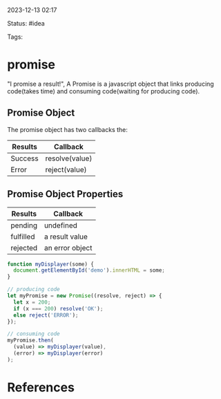 2023-12-13 02:17

Status: #idea

Tags:

# promise
"I promise a result!", A Promise is a javascript object that links producing code(takes time) and consuming code(waiting for producing code).


## Promise Object
The promise object has two callbacks the:

| Results | Callback|
| ---- | ---- |
| Success | resolve(value)|
| Error | reject(value)|

## Promise Object Properties

| Results | Callback| 
| ---- | ---- |
| pending | undefined|
| fulfilled | a result value|
| rejected | an error object|

``` js
function myDisplayer(some) {
  document.getElementById('demo').innerHTML = some;
}

// producing code
let myPromise = new Promise((resolve, reject) => {
  let x = 200;
  if (x === 200) resolve('OK');
  else reject('ERROR');
});

// consuming code
myPromise.then(
  (value) => myDisplayer(value),
  (error) => myDisplayer(error)
);

```






# References
